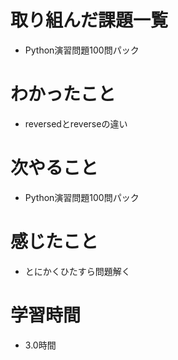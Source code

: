 # 取り組んだ課題一覧

- Python演習問題100問パック

# わかったこと

- reversedとreverseの違い

# 次やること

- Python演習問題100問パック

# 感じたこと

- とにかくひたすら問題解く

# 学習時間

- 3.0時間